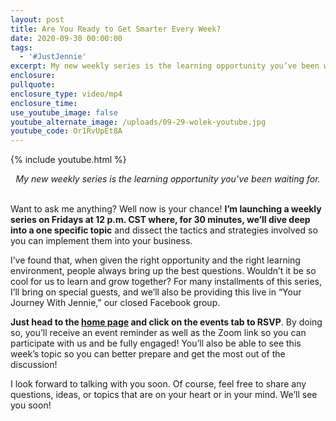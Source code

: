 ```yaml
---
layout: post
title: Are You Ready to Get Smarter Every Week?
date: 2020-09-30 00:00:00
tags:
  - '#JustJennie'
excerpt: My new weekly series is the learning opportunity you’ve been waiting for.
enclosure:
pullquote:
enclosure_type: video/mp4
enclosure_time:
use_youtube_image: false
youtube_alternate_image: /uploads/09-29-wolek-youtube.jpg
youtube_code: Or1RvUpEt8A
---
```


{% include youtube.html %}

<center><em>My new weekly series is the learning opportunity you&rsquo;ve been waiting for.</em></center>

<br>Want to ask me anything? Well now is your chance\! **I’m launching a weekly series on Fridays at 12 p.m. CST where, for 30 minutes, we’ll dive deep into a one specific topic** and dissect the tactics and strategies involved so you can implement them into your business.

I’ve found that, when given the right opportunity and the right learning environment, people always bring up the best questions. Wouldn’t it be so cool for us to learn and grow together? For many installments of this series, I’ll bring on special guests, and we’ll also be providing this live in “Your Journey With Jennie,” our closed Facebook group.

**Just head to the <u><a target="_blank" rel="noopener" href="https://www.facebook.com/groups/yourjourneywithJennie/">home page</a></u> and click on the events tab to RSVP**. By doing so, you’ll receive an event reminder as well as the Zoom link so you can participate with us and be fully engaged\! You’ll also be able to see this week’s topic so you can better prepare and get the most out of the discussion\!

I look forward to talking with you soon. Of course, feel free to share any questions, ideas, or topics that are on your heart or in your mind. We’ll see you soon\!